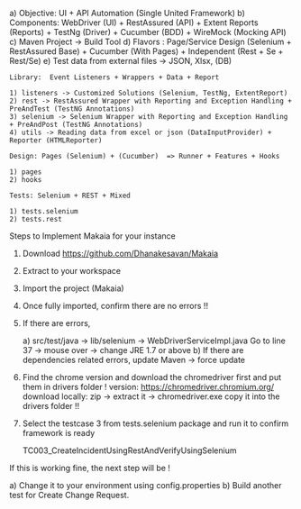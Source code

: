 a) Objective: UI + API Automation (Single United Framework)
b) Components: WebDriver (UI) + RestAssured (API) + Extent Reports (Reports) + TestNg (Driver) + Cucumber (BDD) + WireMock (Mocking API)
c) Maven Project -> Build Tool
d) Flavors : Page/Service Design (Selenium + RestAssured Base) + Cucumber (With Pages) + Independent (Rest + Se + Rest/Se)
e) Test data from external files -> JSON, Xlsx, (DB)

	Library:  Event Listeners + Wrappers + Data + Report 

	1) listeners -> Customized Solutions (Selenium, TestNg, ExtentReport)
	2) rest -> RestAssured Wrapper with Reporting and Exception Handling + PreAndTest (TestNG Annotations)
	3) selenium -> Selenium Wrapper with Reporting and Exception Handling + PreAndPost (TestNG Annotations)
	4) utils -> Reading data from excel or json (DataInputProvider) + Reporter (HTMLReporter)

	Design: Pages (Selenium) + (Cucumber)  => Runner + Features + Hooks 

	1) pages
	2) hooks 

	Tests: Selenium + REST + Mixed 

	1) tests.selenium
	2) tests.rest 


Steps to Implement Makaia for your instance

1) Download https://github.com/Dhanakesavan/Makaia
2) Extract to your workspace
3) Import the project (Makaia)
4) Once fully imported, confirm there are no errors !!
5) If there are errors, 

	a) src/test/java -> lib/selenium -> WebDriverServiceImpl.java
	   Go to line 37 -> mouse over -> change JRE 1.7 or above
	b) If there are dependencies related errors, update Maven -> force update 

6) Find the chrome version and download the chromedriver first and put them in drivers folder !
	version: https://chromedriver.chromium.org/
	download locally: zip -> extract it -> chromedriver.exe
	copy it into the drivers folder !!

7) Select the testcase 3 from tests.selenium package and run it to confirm framework is ready

	TC003_CreateIncidentUsingRestAndVerifyUsingSelenium

If this is working fine, the next step will be !

a) Change it to your environment using config.properties
b) Build another test for Create Change Request.
